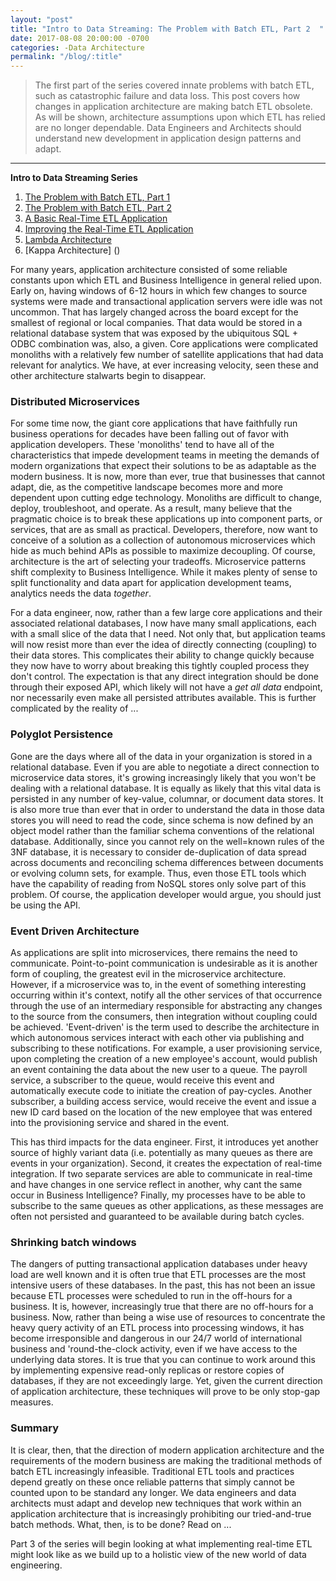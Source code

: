 ```yaml
---  
layout: "post"
title: "Intro to Data Streaming: The Problem with Batch ETL, Part 2  "
date: 2017-08-08 20:00:00 -0700
categories: -Data Architecture
permalink: "/blog/:title"
---  
```



>The first part of the series covered innate problems with batch ETL, such as catastrophic failure and data loss. This post covers how changes in application architecture are making batch ETL obsolete. As will be shown, architecture assumptions upon which ETL has relied are no longer dependable. Data Engineers and Architects should understand new development in application design patterns and adapt.

---


**Intro to Data Streaming Series**
1. [The Problem with Batch ETL, Part 1](https://rivulet.io/2017/06/08/the_problem_with_batch_etl_part_1/)
2. [The Problem with Batch ETL, Part 2](https://rivulet.io/2017/08/02/the_problem_with_batch_etl_part_2/)
3. [A Basic Real-Time ETL Application]()
4. [Improving the Real-Time ETL Application]()
5. [Lambda Architecture]()
6. [Kappa Architecture] ()

For many years, application architecture consisted of some reliable constants upon which ETL and Business Intelligence in general relied upon. Early on, having windows of 6-12 hours in which few changes to source systems were made and transactional application servers were idle was not uncommon. That has largely changed across the board except for the smallest of regional or local companies. That data would be stored in a relational database system that was exposed by the ubiquitous SQL + ODBC combination was, also, a given. Core applications were complicated monoliths with a relatively few number of satellite applications that had data relevant for analytics. We have, at ever increasing velocity, seen these and other architecture stalwarts begin to disappear. 

### Distributed Microservices

For some time now, the giant core applications that have faithfully run business operations for decades have been falling out of favor with application developers. These 'monoliths' tend to have all of the characteristics that impede development teams in meeting the demands of modern organizations that expect their solutions to be as adaptable as the modern business. It is now, more than ever, true that businesses that cannot adapt, die, as the competitive landscape becomes more and more dependent upon cutting edge technology. Monoliths are difficult to change, deploy, troubleshoot, and operate. As a result, many believe that the pragmatic choice is to break these applications up into component parts, or services, that are as small as practical. Developers, therefore, now want to conceive of a solution as a collection of autonomous microservices which hide as much behind APIs as possible to maximize decoupling. Of course, architecture is the art of selecting your tradeoffs. Microservice patterns shift complexity to Business Intelligence. While it makes plenty of sense to split functionality and data apart for application development teams, analytics needs the data *together*. 

For a data engineer, now, rather than a few large core applications and their associated relational databases, I now have many small applications, each with a small slice of the data that I need. Not only that, but application teams will now resist more than ever the idea of directly connecting (coupling) to their data stores. This complicates their ability to change quickly because they now have to worry about breaking this tightly coupled process they don't control. The expectation is that any direct integration should be done through their exposed API, which likely will not have a *get all data* endpoint, nor necessarily even make all persisted attributes available. This is further complicated by the reality of ...

### Polyglot Persistence​

Gone are the days where all of the data in your organization is stored in a relational database. Even if you are able to negotiate a direct connection to microservice data stores, it's growing increasingly likely that you won't be dealing with a relational database. It is equally as likely that this vital data is persisted in any number of key-value, columnar, or document data stores. It is also more true than ever that in order to understand the data in those data stores you will need to read the code, since schema is now defined by an object model rather than the familiar schema conventions of the relational database. Additionally, since you cannot rely on the well=known rules of the 3NF database, it is necessary to consider de-duplication of data spread across documents and reconciling schema differences between documents or evolving column sets, for example. Thus, even those ETL tools which have the capability of reading from NoSQL stores only solve part of this problem. Of course, the application developer would argue, you should just be using the API.

### Event Driven Architecture​

As applications are split into microservices, there remains the need to communicate. Point-to-point communication is undesirable as it is another form of coupling, the greatest evil in the microservice architecture. However, if a microservice was to, in the event of something interesting occurring within it's context, notify all the other services of that occurrence through the use of an intermediary responsible for abstracting any changes to the source from the consumers, then integration without coupling could be achieved. 'Event-driven' is the term used to describe the architecture in which autonomous services interact with each other via publishing and subscribing to these notifications. For example, a user provisioning service, upon completing the creation of a new employee's account, would publish an event containing the data about the new user to a queue. The payroll service, a subscriber to the queue, would receive this event and automatically execute code to initiate the creation of pay-cycles. Another subscriber, a building access service, would receive the event and issue a new ID card based on the location of the new employee that was entered into the provisioning service and shared in the event. 

This has third impacts for the data engineer. First, it introduces yet another source of highly variant data (i.e. potentially as many queues as there are events in your organization). Second, it creates the expectation of real-time integration. If two separate services are able to communicate in real-time and have changes in one service reflect in another, why cant the same occur in Business Intelligence? Finally, my processes have to be able to subscribe to the same queues as other applications, as these messages are often not persisted and guaranteed to be available during batch cycles.

### Shrinking batch windows

The dangers of putting transactional application databases under heavy load are well known and it is often true that ETL processes are the most intensive users of these databases. In the past, this has not been an issue because ETL processes were scheduled to run in the off-hours for a business. It is, however, increasingly true that there are no off-hours for a business. Now, rather than being a wise use of resources to concentrate the heavy query activity of an ETL process into processing windows, it has become irresponsible and dangerous in our 24/7 world of international business and 'round-the-clock activity, even if we have access to the underlying data stores. It is true that you can continue to work around this by implementing expensive read-only replicas or restore copies of databases, if they are not exceedingly large. Yet, given the current direction of application architecture, these techniques will prove to be only stop-gap measures.

### Summary

It is clear, then, that the direction of modern application architecture and the requirements of the modern business are making the traditional methods of batch ETL increasingly infeasible. Traditional ETL tools and practices depend greatly on these once reliable patterns that simply cannot be counted upon to be standard any longer. We data engineers and data architects must adapt and develop new techniques that work within an application architecture that is increasingly prohibiting our tried-and-true batch methods. What, then, is to be done? Read on ... 

Part 3 of the series will begin looking at what implementing real-time ETL might look like as we build up to a holistic view of the new world of data engineering.
